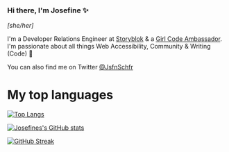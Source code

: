 ### Hi there, I'm Josefine ✨

_[she/her]_

I'm a Developer Relations Engineer at [Storyblok](https://www.storyblok.com/) & a [Girl Code Ambassador](https://www.girl-code.co.uk/). I'm passionate about all things Web Accessibility, Community & Writing (Code) 🎉  

You can also find me on Twitter [@JsfnSchfr](https://twitter.com/JsfnSchfr)

# My top languages
[![Top Langs](https://github-readme-stats.vercel.app/api/top-langs/?username=josefineschaefer)](https://github.com/schabibi1/github-readme-stats)

[![Josefines's GitHub stats](https://github-readme-stats.vercel.app/api?username=josefineschaefer)](https://github.com/schabibi1/github-readme-stats)

[![GitHub Streak](https://github-readme-streak-stats.herokuapp.com/?user=josefineschaefer)](https://git.io/streak-stats)

